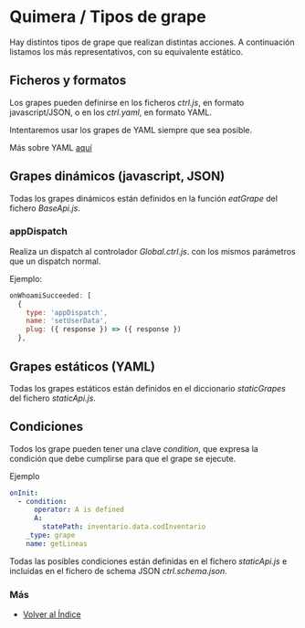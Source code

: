 # Quimera / Tipos de grape

Hay distintos tipos de grape que realizan distintas acciones. A continuación listamos los más representativos, con su equivalente estático.

## Ficheros y formatos
Los grapes pueden definirse en los ficheros *ctrl.js*, en formato javascript/JSON, o en los *ctrl.yaml*, en formato YAML.

Intentaremos usar los grapes de YAML siempre que sea posible.

Más sobre YAML [aquí](https://www.cloudbees.com/blog/yaml-tutorial-everything-you-need-get-started)

## Grapes dinámicos (javascript, JSON)

Todas los grapes dinámicos están definidos en la función *eatGrape* del fichero *BaseApi.js*.

### appDispatch
Realiza un dispatch al controlador *Global.ctrl.js*. con los mismos parámetros que un dispatch normal.

Ejemplo:
```js
onWhoamiSucceeded: [
  {
    type: 'appDispatch',
    name: 'setUserData',
    plug: ({ response }) => ({ response })
  },
```

## Grapes estáticos (YAML)
Todas los grapes estáticos están definidos en el diccionario *staticGrapes* del fichero *staticApi.js*.

## Condiciones
Todos los grape pueden tener una clave *condition*, que expresa la condición que debe cumplirse para que el grape se ejecute.

Ejemplo
```yaml
onInit:
  - condition:
      operator: A is defined
      A:
        statePath: inventario.data.codInventario
    _type: grape
    name: getLineas
```
Todas las posibles condiciones están definidas en el fichero *staticApi.js* e incluidas en el fichero de schema JSON *ctrl.schema.json*.


### Más

  * [Volver al Índice](./index.md)
